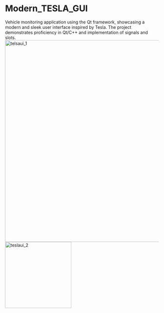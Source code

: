 # Modern_TESLA_GUI
Vehicle monitoring application using the Qt framework, showcasing a modern and sleek user interface inspired by Tesla. The project demonstrates proficiency in Qt/C++ and implementation of signals and slots.
<img width="661" alt="telsaui_1" src="https://github.com/gem870/Modern_TESLA_GUI/assets/123607155/2af8a7e9-67b4-41f5-a6f9-dc5aca427022">
<img width="217" alt="teslaui_2" src="https://github.com/gem870/Modern_TESLA_GUI/assets/123607155/f117bdd7-0947-4bf5-b9a8-1698c5391b9b">
